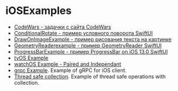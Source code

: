 # iOSExamples
* [CodeWars - задачки с сайта CodeWars](https://github.com/Nikolaiko/iOSExamples/tree/main/CodeWars)
* [ConditionalRotate - пример условного поворота SwiftUI](https://github.com/Nikolaiko/iOSExamples/tree/main/ConditionalRotate)
* [DrawOnImageExample - пример рисования текста на картинке](https://github.com/Nikolaiko/iOSExamples/tree/main/DrawOnImageExample)
* [GeometryReaderexample - пример GeometryReader SwiftUI](https://github.com/Nikolaiko/iOSExamples/tree/main/GeometryReaderexample)
* [ProgressBarExample - пример ProgressBar on iOS 13.0 SwiftUI](https://github.com/Nikolaiko/iOSExamples/tree/main/ProgressBarExample)
* [tvOS Example](https://github.com/Nikolaiko/iOSExamples/tree/main/TelevisionApp)
* [watchOS Example - Paired and Independant](https://github.com/Nikolaiko/iOSExamples/tree/main/WatchOSApp)
* [grpc Example](https://github.com/Nikolaiko/iOSExamples/tree/main/grpcExample). Example of gRPC for iOS client.
* [Thread safe collection](https://github.com/Nikolaiko/iOSExamples/tree/main/ThreadSafeExample). Example of thread safe operations with collection.
